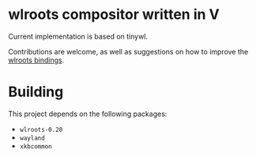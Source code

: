 # wlroots compositor written in V

Current implementation is based on tinywl.

Contributions are welcome, as well as suggestions on how to improve the [wlroots bindings](wlr).

# Building
This project depends on the following packages:
- `wlroots-0.20`
- `wayland`
- `xkbcommon`
